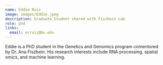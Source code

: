 ```yaml
---
name: Eddie Ruiz
image: images/Eddie.jpeg
description: Graduate Student shared with Fiszbein Lab
role: phd
links:
  email: ecruiz@bu.edu
---
```


Eddie is a PhD student in the Genetics and Genomics program comentored by Dr. Ana Fiszbein. His research interests include RNA processing, spatial omics, and machine learning. 
